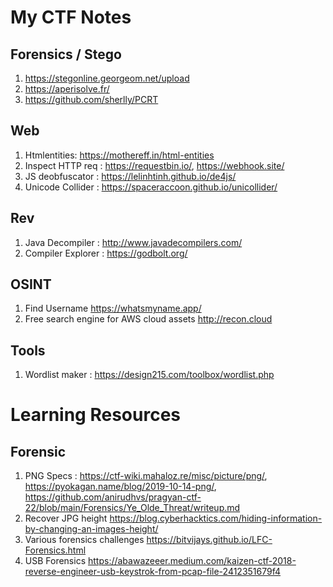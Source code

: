 # My CTF Notes


## Forensics / Stego
1. https://stegonline.georgeom.net/upload
2. https://aperisolve.fr/
3. https://github.com/sherlly/PCRT

## Web
1. Htmlentities: https://mothereff.in/html-entities
2. Inspect HTTP req : https://requestbin.io/, https://webhook.site/
3. JS deobfuscator : https://lelinhtinh.github.io/de4js/
4. Unicode Collider : https://spaceraccoon.github.io/unicollider/

## Rev
1. Java Decompiler : http://www.javadecompilers.com/
2. Compiler Explorer : https://godbolt.org/

## OSINT
1. Find Username https://whatsmyname.app/
2. Free search engine for AWS cloud assets http://recon.cloud

## Tools
1. Wordlist maker : https://design215.com/toolbox/wordlist.php
# Learning Resources

## Forensic
1. PNG Specs : https://ctf-wiki.mahaloz.re/misc/picture/png/, https://pyokagan.name/blog/2019-10-14-png/, https://github.com/anirudhvs/pragyan-ctf-22/blob/main/Forensics/Ye_Olde_Threat/writeup.md
2. Recover JPG height https://blog.cyberhacktics.com/hiding-information-by-changing-an-images-height/
3. Various forensics challenges https://bitvijays.github.io/LFC-Forensics.html
4. USB Forensics https://abawazeeer.medium.com/kaizen-ctf-2018-reverse-engineer-usb-keystrok-from-pcap-file-2412351679f4
